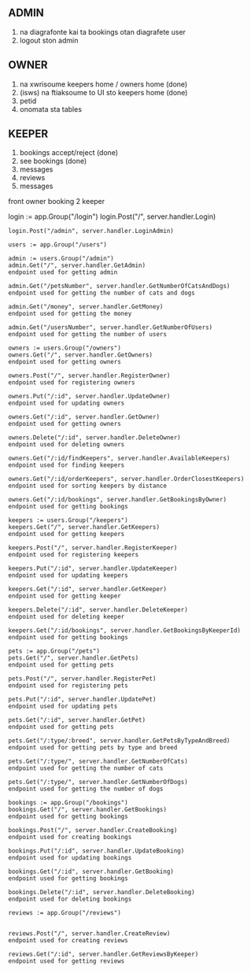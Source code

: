 ## ADMIN

1. na diagrafonte kai ta bookings otan diagrafete user
2. logout ston admin


## OWNER

1. na xwrisoume keepers home / owners home  (done)
2. (isws) na ftiaksoume to UI sto keepers home (done)
3. petid
4. onomata sta tables

## KEEPER
1. bookings accept/reject (done)
2. see bookings (done)
4. messages
5. reviews
6. messages

front owner booking 2 keeper

login := app.Group("/login")
	login.Post("/", server.handler.Login)

	login.Post("/admin", server.handler.LoginAdmin)

	users := app.Group("/users")

	admin := users.Group("/admin")
	admin.Get("/", server.handler.GetAdmin)
	endpoint used for getting admin

	admin.Get("/petsNumber", server.handler.GetNumberOfCatsAndDogs)
	endpoint used for getting the number of cats and dogs

	admin.Get("/money", server.handler.GetMoney)
	endpoint used for getting the money

	admin.Get("/usersNumber", server.handler.GetNumberOfUsers)
	endpoint used for getting the number of users

	owners := users.Group("/owners")
	owners.Get("/", server.handler.GetOwners)
	endpoint used for getting owners

	owners.Post("/", server.handler.RegisterOwner)
	endpoint used for registering owners

	owners.Put("/:id", server.handler.UpdateOwner)
	endpoint used for updating owners

	owners.Get("/:id", server.handler.GetOwner)
	endpoint used for getting owners

	owners.Delete("/:id", server.handler.DeleteOwner)
	endpoint used for deleting owners

	owners.Get("/:id/findKeepers", server.handler.AvailableKeepers)
	endpoint used for finding keepers

	owners.Get("/:id/orderKeepers", server.handler.OrderClosestKeepers)
	endpoint used for sorting keepers by distance

	owners.Get("/:id/bookings", server.handler.GetBookingsByOwner)
	endpoint used for getting bookings

	keepers := users.Group("/keepers")
	keepers.Get("/", server.handler.GetKeepers)
	endpoint used for getting keepers

	keepers.Post("/", server.handler.RegisterKeeper)
	endpoint used for registering keepers

	keepers.Put("/:id", server.handler.UpdateKeeper)
	endpoint used for updating keepers

	keepers.Get("/:id", server.handler.GetKeeper)
	endpoint used for getting keeper

	keepers.Delete("/:id", server.handler.DeleteKeeper)
	endpoint used for deleting keeper

	keepers.Get("/:id/bookings", server.handler.GetBookingsByKeeperId)
	endpoint used for getting bookings

	pets := app.Group("/pets")
	pets.Get("/", server.handler.GetPets)
	endpoint used for getting pets

	pets.Post("/", server.handler.RegisterPet)
	endpoint used for registering pets

	pets.Put("/:id", server.handler.UpdatePet)
	endpoint used for updating pets

	pets.Get("/:id", server.handler.GetPet)
	endpoint used for getting pets

	pets.Get("/:type/:breed", server.handler.GetPetsByTypeAndBreed)
	endpoint used for getting pets by type and breed

	pets.Get("/:type/", server.handler.GetNumberOfCats)
	endpoint used for getting the number of cats

	pets.Get("/:type/", server.handler.GetNumberOfDogs)
	endpoint used for getting the number of dogs

	bookings := app.Group("/bookings")
	bookings.Get("/", server.handler.GetBookings)
	endpoint used for getting bookings

	bookings.Post("/", server.handler.CreateBooking)
    endpoint used for creating bookings

	bookings.Put("/:id", server.handler.UpdateBooking)
    endpoint used for updating bookings

	bookings.Get("/:id", server.handler.GetBooking)
    endpoint used for getting bookings

	bookings.Delete("/:id", server.handler.DeleteBooking)
    endpoint used for deleting bookings

	reviews := app.Group("/reviews")


	reviews.Post("/", server.handler.CreateReview)
    endpoint used for creating reviews

	reviews.Get("/:id", server.handler.GetReviewsByKeeper)
    endpoint used for getting reviews
